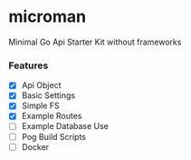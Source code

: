 # microman
Minimal Go Api Starter Kit without frameworks

### Features
- [x] Api Object
- [x] Basic Settings
- [x] Simple FS
- [x] Example Routes
- [ ] Example Database Use
- [ ] Pog Build Scripts
- [ ] Docker
